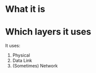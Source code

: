 #                  What it is

#                  Which layers it uses

It uses:
1. Physical
2. Data Link
3. (Sometimes) Network
